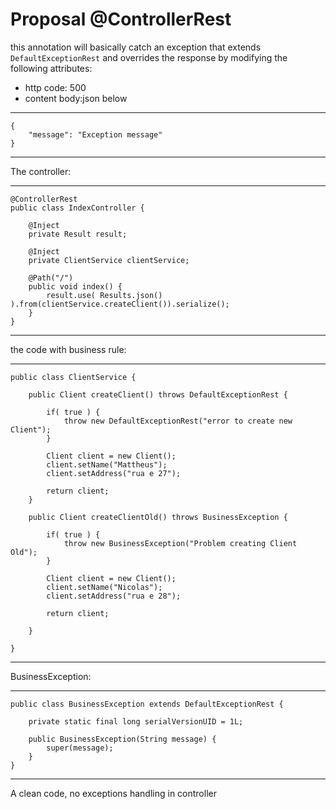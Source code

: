 # Proposal @ControllerRest

this annotation will basically catch an exception that extends `DefaultExceptionRest` and overrides the response by modifying the following attributes:
- http code: 500
- content body:json below

----
	{
	    "message": "Exception message"
	} 
----

The controller:

----
	@ControllerRest
	public class IndexController {
	
		@Inject
		private Result result;
		
		@Inject
		private ClientService clientService;
	
		@Path("/")	
		public void index() {
			result.use( Results.json() ).from(clientService.createClient()).serialize();
		}
	}
----

the code with business rule:

----
	public class ClientService {
	
		public Client createClient() throws DefaultExceptionRest {
			
			if( true ) {
				throw new DefaultExceptionRest("error to create new Client");
			}
			
			Client client = new Client();
			client.setName("Mattheus");
			client.setAddress("rua e 27");
			
			return client;
		}
		
		public Client createClientOld() throws BusinessException {
		
			if( true ) {
				throw new BusinessException("Problem creating Client Old");
			}
			
			Client client = new Client();
			client.setName("Nicolas");
			client.setAddress("rua e 28");
			
			return client;
			
		}
		
	}
----

BusinessException:

----
	public class BusinessException extends DefaultExceptionRest {
	
		private static final long serialVersionUID = 1L;
		
		public BusinessException(String message) {
			super(message);
		}
	}
----

A clean code, no exceptions handling in controller
